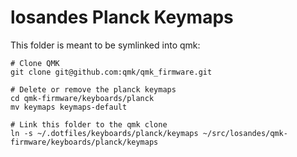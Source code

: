 # losandes Planck Keymaps

This folder is meant to be symlinked into qmk:

```Shell
# Clone QMK
git clone git@github.com:qmk/qmk_firmware.git

# Delete or remove the planck keymaps
cd qmk-firmware/keyboards/planck
mv keymaps keymaps-default

# Link this folder to the qmk clone
ln -s ~/.dotfiles/keyboards/planck/keymaps ~/src/losandes/qmk-firmware/keyboards/planck/keymaps
```
